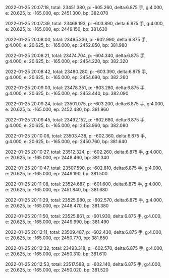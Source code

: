 2022-01-25 20:07:18, total: 23451.380, p: -605.260, delta:6.875 手, g:4.000, e: 20.625, b: -165.000, ep: 2451.300, bp: 382.070

2022-01-25 20:07:39, total: 23468.193, p: -603.890, delta:6.875 手, g:4.000, e: 20.625, b: -165.000, ep: 2449.150, bp: 381.630

2022-01-25 20:08:00, total: 23495.336, p: -602.990, delta:6.875 手, g:4.000, e: 20.625, b: -165.000, ep: 2452.850, bp: 381.980

2022-01-25 20:08:21, total: 23474.704, p: -604.340, delta:6.875 手, g:4.000, e: 20.625, b: -165.000, ep: 2454.220, bp: 382.320

2022-01-25 20:08:42, total: 23480.280, p: -603.390, delta:6.875 手, g:4.000, e: 20.625, b: -165.000, ep: 2454.690, bp: 382.260

2022-01-25 20:09:03, total: 23478.351, p: -603.280, delta:6.875 手, g:4.000, e: 20.625, b: -165.000, ep: 2453.440, bp: 382.090

2022-01-25 20:09:24, total: 23501.075, p: -603.200, delta:6.875 手, g:4.000, e: 20.625, b: -165.000, ep: 2452.480, bp: 381.960

2022-01-25 20:09:45, total: 23492.152, p: -602.680, delta:6.875 手, g:4.000, e: 20.625, b: -165.000, ep: 2453.960, bp: 382.080

2022-01-25 20:10:06, total: 23503.438, p: -602.360, delta:6.875 手, g:4.000, e: 20.625, b: -165.000, ep: 2450.760, bp: 381.640

2022-01-25 20:10:27, total: 23512.324, p: -602.260, delta:6.875 手, g:4.000, e: 20.625, b: -165.000, ep: 2448.460, bp: 381.340

2022-01-25 20:10:47, total: 23507.590, p: -602.810, delta:6.875 手, g:4.000, e: 20.625, b: -165.000, ep: 2449.190, bp: 381.500

2022-01-25 20:11:08, total: 23524.687, p: -601.600, delta:6.875 手, g:4.000, e: 20.625, b: -165.000, ep: 2451.840, bp: 381.680

2022-01-25 20:11:29, total: 23525.980, p: -602.570, delta:6.875 手, g:4.000, e: 20.625, b: -165.000, ep: 2448.470, bp: 381.380

2022-01-25 20:11:50, total: 23525.861, p: -601.930, delta:6.875 手, g:4.000, e: 20.625, b: -165.000, ep: 2449.990, bp: 381.490

2022-01-25 20:12:11, total: 23509.487, p: -602.430, delta:6.875 手, g:4.000, e: 20.625, b: -165.000, ep: 2450.770, bp: 381.650

2022-01-25 20:12:32, total: 23493.318, p: -602.570, delta:6.875 手, g:4.000, e: 20.625, b: -165.000, ep: 2450.310, bp: 381.610

2022-01-25 20:12:53, total: 23517.588, p: -602.140, delta:6.875 手, g:4.000, e: 20.625, b: -165.000, ep: 2450.020, bp: 381.520